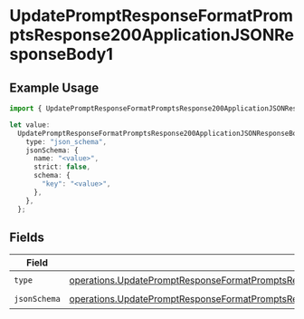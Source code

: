 # UpdatePromptResponseFormatPromptsResponse200ApplicationJSONResponseBody1

## Example Usage

```typescript
import { UpdatePromptResponseFormatPromptsResponse200ApplicationJSONResponseBody1 } from "@orq-ai/node/models/operations";

let value:
  UpdatePromptResponseFormatPromptsResponse200ApplicationJSONResponseBody1 = {
    type: "json_schema",
    jsonSchema: {
      name: "<value>",
      strict: false,
      schema: {
        "key": "<value>",
      },
    },
  };
```

## Fields

| Field                                                                                                                                                                                                        | Type                                                                                                                                                                                                         | Required                                                                                                                                                                                                     | Description                                                                                                                                                                                                  |
| ------------------------------------------------------------------------------------------------------------------------------------------------------------------------------------------------------------ | ------------------------------------------------------------------------------------------------------------------------------------------------------------------------------------------------------------ | ------------------------------------------------------------------------------------------------------------------------------------------------------------------------------------------------------------ | ------------------------------------------------------------------------------------------------------------------------------------------------------------------------------------------------------------ |
| `type`                                                                                                                                                                                                       | [operations.UpdatePromptResponseFormatPromptsResponse200ApplicationJSONResponseBody1Type](../../models/operations/updatepromptresponseformatpromptsresponse200applicationjsonresponsebody1type.md)           | :heavy_check_mark:                                                                                                                                                                                           | N/A                                                                                                                                                                                                          |
| `jsonSchema`                                                                                                                                                                                                 | [operations.UpdatePromptResponseFormatPromptsResponse200ApplicationJSONResponseBodyJSONSchema](../../models/operations/updatepromptresponseformatpromptsresponse200applicationjsonresponsebodyjsonschema.md) | :heavy_check_mark:                                                                                                                                                                                           | N/A                                                                                                                                                                                                          |
